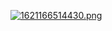 [![1621166514430.png](https://i.postimg.cc/15W7pg1G/1621166514430.png)](https://postimg.cc/qz3GrvRq)
